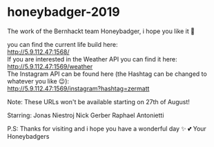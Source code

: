# honeybadger-2019
The work of the Bernhackt team Honeybadger, i hope you like it 💙

you can find the current life build here:   
http://5.9.112.47:1568/   
If you are interested in the Weather API you can find it here:   
http://5.9.112.47:1569/weather   
The Instagram API can be found here (the Hashtag can be changed to whatever you like 😉):   
http://5.9.112.47:1569/instagram?hashtag=zermatt   

Note: These URLs won't be available starting on 27th of August!    

Starring:
Jonas Niestroj
Nick Gerber
Raphael Antonietti

P.S: Thanks for visiting and i hope you have a wonderful day ✨ 💕
Your Honeybadgers
